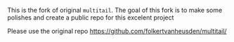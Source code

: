This is the fork of original `multitail`. The goal of this fork is to make some polishes
and create a public repo for this excelent project

Please use the original repo https://github.com/folkertvanheusden/multitail/
